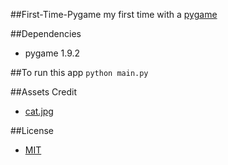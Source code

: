 ##First-Time-Pygame
my first time with a [pygame](http://www.pygame.org)

##Dependencies
- pygame 1.9.2

##To run this app
`python main.py`

##Assets Credit
- [cat.jpg](https://s-media-cache-ak0.pinimg.com/236x/22/de/56/22de560882988177d06c1e5f3aa4c457.jpg)

##License
- [MIT](LICENSE.md)
